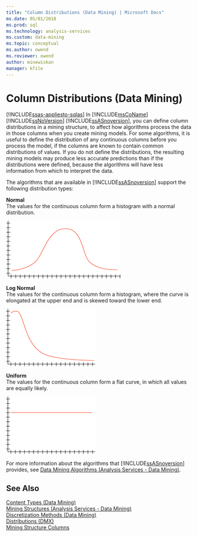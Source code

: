 ```yaml
---
title: "Column Distributions (Data Mining) | Microsoft Docs"
ms.date: 05/01/2018
ms.prod: sql
ms.technology: analysis-services
ms.custom: data-mining
ms.topic: conceptual
ms.author: owend
ms.reviewer: owend
author: minewiskan
manager: kfile
---
```

# Column Distributions (Data Mining)
[!INCLUDE[ssas-appliesto-sqlas](../../includes/ssas-appliesto-sqlas.md)]
  In [!INCLUDE[msCoName](../../includes/msconame-md.md)] [!INCLUDE[ssNoVersion](../../includes/ssnoversion-md.md)] [!INCLUDE[ssASnoversion](../../includes/ssasnoversion-md.md)], you can define column distributions in a mining structure, to affect how algorithms process the data in those columns when you create mining models. For some algorithms, it is useful to define the distribution of any continuous columns before you process the model, if the columns are known to contain common distributions of values. If you do not define the distributions, the resulting mining models may produce less accurate predictions than if the distributions were defined, because the algorithms will have less information from which to interpret the data.  
  
 The algorithms that are available in [!INCLUDE[ssASnoversion](../../includes/ssasnoversion-md.md)] support the following distribution types:  
  
 **Normal**  
 The values for the continuous column form a histogram with a normal distribution.  
  
 ![Histogram with normal distribution](../../analysis-services/data-mining/media/normal-distribution.gif "Histogram with normal distribution")  
  
 **Log Normal**  
 The values for the continuous column form a histogram, where the curve is elongated at the upper end and is skewed toward the lower end.  
  
 ![Histogram with log normal distribution](../../analysis-services/data-mining/media/log-normal-distribution.gif "Histogram with log normal distribution")  
  
 **Uniform**  
 The values for the continuous column form a flat curve, in which all values are equally likely.  
  
 ![Histogram with uniform distribution](../../analysis-services/data-mining/media/uniform-distribution.gif "Histogram with uniform distribution")  
  
 For more information about the algorithms that [!INCLUDE[ssASnoversion](../../includes/ssasnoversion-md.md)] provides, see [Data Mining Algorithms &#40;Analysis Services - Data Mining&#41;](../../analysis-services/data-mining/data-mining-algorithms-analysis-services-data-mining.md).  
  
## See Also  
 [Content Types &#40;Data Mining&#41;](../../analysis-services/data-mining/content-types-data-mining.md)   
 [Mining Structures &#40;Analysis Services - Data Mining&#41;](../../analysis-services/data-mining/mining-structures-analysis-services-data-mining.md)   
 [Discretization Methods &#40;Data Mining&#41;](../../analysis-services/data-mining/discretization-methods-data-mining.md)   
 [Distributions &#40;DMX&#41;](/sql/dmx/distributions-dmx.md)   
 [Mining Structure Columns](../../analysis-services/data-mining/mining-structure-columns.md)  
  
  
